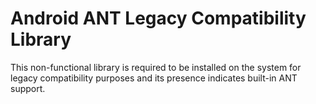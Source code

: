 # Android ANT Legacy Compatibility Library
This non-functional library is required to be installed on the system for legacy compatibility purposes and its presence indicates built-in ANT support.
